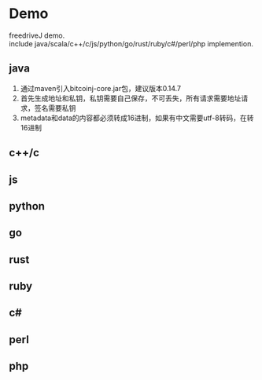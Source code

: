 # Demo 
freedriveJ demo.     
include java/scala/c++/c/js/python/go/rust/ruby/c#/perl/php implemention.
## java
1. 通过maven引入bitcoinj-core.jar包，建议版本0.14.7
2. 首先生成地址和私钥，私钥需要自己保存，不可丢失，所有请求需要地址请求，签名需要私钥
3. metadata和data的内容都必须转成16进制，如果有中文需要utf-8转码，在转16进制

## c++/c

## js

## python

## go

## rust

## ruby

## c#

## perl

## php
